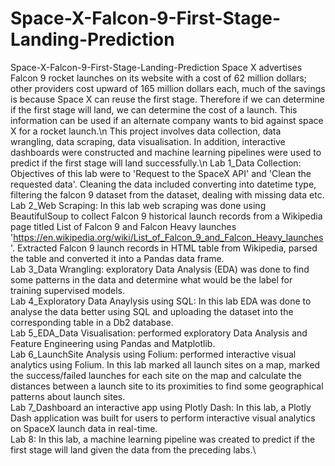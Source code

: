 # Space-X-Falcon-9-First-Stage-Landing-Prediction
Space-X-Falcon-9-First-Stage-Landing-Prediction
Space X advertises Falcon 9 rocket launches on its website with a cost of 62 million dollars; other providers cost upward of 165 million dollars each, much of the savings is because Space X can reuse the first stage. Therefore if we can determine if the first stage will land, we can determine the cost of a launch. This information can be used if an alternate company wants to bid against space X for a rocket launch.\n
This project involves data collection, data wrangling, data scraping, data visualisation. In addition, interactive dashboards were constructed and machine learning pipelines were used to predict if the first stage will land successfully.\n
Lab 1_Data Collection: Objectives of this lab were to 'Request to the SpaceX API' and 'Clean the requested data'. Cleaning the data included converting into datetime type, filtering the falcon 9 dataset from the dataset, dealing with missing data etc.\
Lab 2_Web Scraping:  In this lab web scraping was done using BeautifulSoup to collect Falcon 9 historical launch records from a Wikipedia page titled List of Falcon 9 and Falcon Heavy launches 'https://en.wikipedia.org/wiki/List_of_Falcon_9_and_Falcon_Heavy_launches'. Extracted Falcon 9 launch records in HTML table from Wikipedia, parsed the table and converted it into a Pandas data frame.\
Lab 3_Data Wrangling: exploratory Data Analysis (EDA) was done to find some patterns in the data and determine what would be the label for training supervised models.\
Lab 4_Exploratory Data Anaylysis using SQL: In this lab EDA was done to analyse the data better using SQL and uploading the dataset into the corresponding table in a Db2 database.\
Lab 5_EDA_Data Visualisation: performed exploratory Data Analysis and Feature Engineering using Pandas and Matplotlib.\
Lab 6_LaunchSite Analysis using Folium: performed interactive visual analytics using Folium. In this lab marked all launch sites on a map, marked the success/failed launches for each site on the map and calculate the distances between a launch site to its proximities to find some geographical patterns about launch sites.\
Lab 7_Dashboard an interactive app using Plotly Dash: In this lab, a Plotly Dash application was built for users to perform interactive visual analytics on SpaceX launch data in real-time.\
Lab 8: In this lab, a machine learning pipeline was created to predict if the first stage will land given the data from the preceding labs.\
